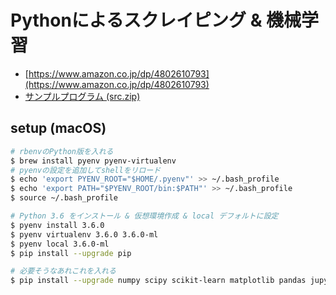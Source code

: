 Pythonによるスクレイピング & 機械学習
===============

 - [https://www.amazon.co.jp/dp/4802610793](https://www.amazon.co.jp/dp/4802610793)
 - [サンプルプログラム (src.zip)](http://www.socym.co.jp/download/1079/src.zip)

setup (macOS)
-------------

```bash
# rbenvのPython版を入れる
$ brew install pyenv pyenv-virtualenv
# pyenvの設定を追加してshellをリロード
$ echo 'export PYENV_ROOT="$HOME/.pyenv"' >> ~/.bash_profile
$ echo 'export PATH="$PYENV_ROOT/bin:$PATH"' >> ~/.bash_profile
$ source ~/.bash_profile

# Python 3.6 をインストール & 仮想環境作成 & local デフォルトに設定
$ pyenv install 3.6.0
$ pyenv virtualenv 3.6.0 3.6.0-ml
$ pyenv local 3.6.0-ml
$ pip install --upgrade pip

# 必要そうなあれこれを入れる
$ pip install --upgrade numpy scipy scikit-learn matplotlib pandas jupyter ipython seaborn
```
